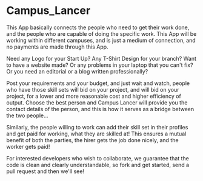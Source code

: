 # Campus_Lancer
This App basically connects the people who need to get their work done, and the people who are capable of doing the specific work. This App will be working within different campuses, and is just a medium of connection, and no payments are made through this App.

Need any Logo for your Start Up? Any T-Shirt Design for your branch? Want to have a website made? Or any problems in your laptop that you can't fix? Or you need an editorial or a blog written professionally?

Post your requirements and your budget, and just wait and watch, people who have those skill sets will bid on your project, and will bid on your project, for a lower and more reasonable cost and higher efficiency of output. Choose the best person and Campus Lancer will provide you the contact details of the person, and this is how it serves as a bridge between the two people...

Similarly, the people willing to work can add their skill set in their profiles and get paid for working, what they are skilled at! This ensures a mutual benefit of both the parties, the hirer gets the job done nicely, and the worker gets paid!

For interested developers who wish to collaborate, we guarantee that the code is clean and clearly understandable, so fork and get started, send a pull request and then we'll see!
